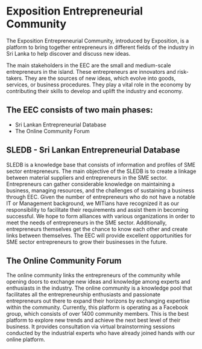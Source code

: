 # Exposition Entrepreneurial Community

The Exposition Entrepreneurial Community, introduced by Exposition, is a platform to bring together entrepreneurs in different
fields of the industry in Sri Lanka to help discover and discuss new ideas.

The main stakeholders in the EEC are the small and medium-scale entrepreneurs in the island. These entrepreneurs are innovators
and risk-takers. They are the sources of new ideas, which evolve into goods, services, or business procedures. They play a vital role in
the economy by contributing their skills to develop and uplift the industry and economy.

## The EEC consists of two main phases:

- Sri Lankan Entrepreneurial Database
- The Online Community Forum

## SLEDB - Sri Lankan Entrepreneurial Database

SLEDB is a knowledge base that consists of information and
profiles of SME sector entrepreneurs. The main objective of the SLEDB
is to create a linkage between material suppliers and entrepreneurs in
the SME sector. Entrepreneurs can gather considerable knowledge on
maintaining a business, managing resources, and the challenges of
sustaining a business through EEC. Given the number of entrepreneurs
who do not have a notable IT or Management background, we MITians
have recognized it as our responsibility to facilitate their requirements
and assist them in becoming successful. We hope to form alliances with
various organizations in order to meet the needs of entrepreneurs in
the SME sector. Additionally, entrepreneurs themselves get the chance
to know each other and create links between themselves. The EEC will
provide excellent opportunities for SME sector entrepreneurs to grow
their businesses in the future.

## The Online Community Forum

The online community links the entrepreneurs of the community
while opening doors to exchange new ideas and knowledge among
experts and enthusiasts in the industry. The online community is a
knowledge pool that facilitates all the entrepreneurship enthusiasts
and passionate entrepreneurs out there to expand their horizons by
exchanging expertise within the community. Currently, this platform is
operating as a Facebook group, which consists of over 1400 community
members. This is the best platform to explore new trends and achieve
the next best level of their business. It provides consultation via virtual
brainstorming sessions conducted by the industrial experts who have
already joined hands with our online platform.
